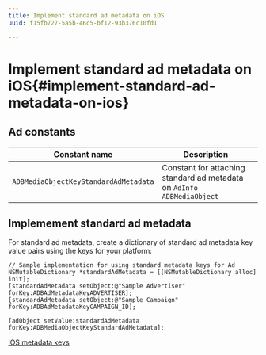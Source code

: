 ```yaml
---
title: Implement standard ad metadata on iOS
uuid: f15fb727-5a5b-46c5-bf12-93b376c10fd1

---
```


# Implement standard ad metadata on iOS{#implement-standard-ad-metadata-on-ios}

## Ad constants

|  Constant name  | Description&nbsp;&nbsp;  |
|---|---|
|  `ADBMediaObjectKeyStandardAdMetadata`  | Constant for attaching standard ad metadata on `AdInfo ADBMediaObject`  |

## Implemement standard ad metadata

For standard ad metadata, create a dictionary of standard ad metadata key value pairs using the keys for your platform: 

```
// Sample implementation for using standard metadata keys for Ad 
NSMutableDictionary *standardAdMetadata = [[NSMutableDictionary alloc] init]; 
[standardAdMetadata setObject:@"Sample Advertiser" forKey:ADBAdMetadataKeyADVERTISER]; 
[standardAdMetadata setObject:@"Sample Campaign" forKey:ADBAdMetadataKeyCAMPAIGN_ID]; 
 
[adObject setValue:standardAdMetadata forKey:ADBMediaObjectKeyStandardAdMetadata];
```

[iOS metadata keys](/help/sdk-implement/track-av-playback/impl-std-metadata/ios-metadata-keys.md)
